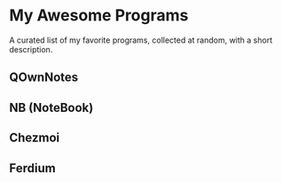 # My Awesome Programs
A curated list of my favorite programs, collected at random, with a short description.

## QOwnNotes

## NB (NoteBook)

## Chezmoi

## Ferdium


